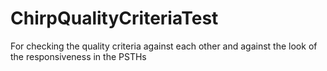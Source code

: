 # ChirpQualityCriteriaTest
For checking the quality criteria against each other and against the look of the responsiveness in the PSTHs

